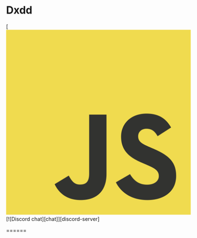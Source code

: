 # Dxdd
[![JavaScript](https://github.com/voodootikigod/logo.js/raw/master/js.png)
[![Discord chat][chat]][discord-server]

======

